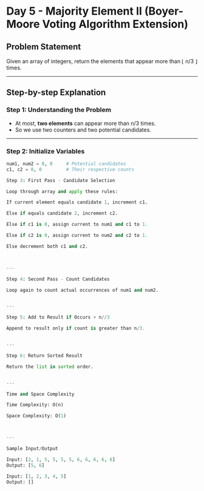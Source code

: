 # Day 5 - Majority Element II (Boyer-Moore Voting Algorithm Extension)

## Problem Statement
Given an array of integers, return the elements that appear more than ⌊ n/3 ⌋ times.

---

## Step-by-step Explanation

### Step 1: Understanding the Problem
- At most, **two elements** can appear more than n/3 times.
- So we use two counters and two potential candidates.

---

### Step 2: Initialize Variables
```python
num1, num2 = 0, 0     # Potential candidates
c1, c2 = 0, 0         # Their respective counts

Step 3: First Pass - Candidate Selection

Loop through array and apply these rules:

If current element equals candidate 1, increment c1.

Else if equals candidate 2, increment c2.

Else if c1 is 0, assign current to num1 and c1 to 1.

Else if c2 is 0, assign current to num2 and c2 to 1.

Else decrement both c1 and c2.



---

Step 4: Second Pass - Count Candidates

Loop again to count actual occurrences of num1 and num2.


---

Step 5: Add to Result if Occurs > n//3

Append to result only if count is greater than n/3.


---

Step 6: Return Sorted Result

Return the list in sorted order.


---

Time and Space Complexity

Time Complexity: O(n)

Space Complexity: O(1)



---

Sample Input/Output

Input: [2, 1, 5, 5, 5, 5, 6, 6, 6, 6, 6]
Output: [5, 6]

Input: [1, 2, 3, 4, 5]
Output: []
